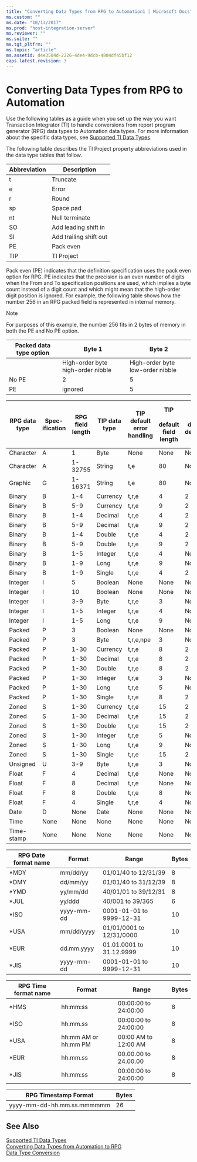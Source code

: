 ```yaml
---
title: "Converting Data Types from RPG to Automation1 | Microsoft Docs"
ms.custom: ""
ms.date: "10/13/2017"
ms.prod: "host-integration-server"
ms.reviewer: ""
ms.suite: ""
ms.tgt_pltfrm: ""
ms.topic: "article"
ms.assetid: d4e3504d-2226-4de4-9dcb-4804df45bf12
caps.latest.revision: 3
---
```

# Converting Data Types from RPG to Automation
Use the following tables as a guide when you set up the way you want Transaction Integrator (TI) to handle conversions from report program generator (RPG) data types to Automation data types. For more information about the specific data types, see [Supported TI Data Types](../core/supported-ti-data-types.md).  
  
 The following table describes the TI Project property abbreviations used in the data type tables that follow.  
  
|Abbreviation|Description|  
|------------------|-----------------|  
|t|Truncate|  
|e|Error|  
|r|Round|  
|sp|Space pad|  
|nt|Null terminate|  
|SO|Add leading shift in|  
|SI|Add trailing shift out|  
|PE|Pack even|  
|TIP|TI Project|  
  
 Pack even (PE) indicates that the definition specification uses the pack even option for RPG. PE indicates that the precision is an even number of digits when the From and To specification positions are used, which implies a byte count instead of a digit count and which might mean that the high-order digit position is ignored. For example, the following table shows how the number 256 in an RPG packed field is represented in internal memory.  
  
> [!NOTE]
>  For purposes of this example, the number 256 fits in 2 bytes of memory in both the PE and No PE option.  
  
|Packed data type option|Byte 1|Byte 2|  
|-----------------------------|------------|------------|  
||High-order byte high-order nibble|High-order byte low-order nibble|Low-order byte high-order nibble|Low-order byte Sign|  
|No PE|2|5|6|0xf|  
|PE|ignored|5|6|0xf|  
  
|RPG data type|Spec-ification|RPG field length|TIP data type|TIP default error handling|TIP<br /><br /> default field length|TIP default decimals|TIP<br /><br /> default string<br /><br /> handling|  
|-------------------|---------------------|----------------------|-------------------|--------------------------------|----------------------------------|--------------------------|-----------------------------------------|  
|Character|A|1|Byte|None|None|None|None|  
|Character|A|1-32755|String|t,e|80|None|sp,nt|  
|Graphic|G|1-16371|String|t,e|80|None|sp|  
|Binary|B|1-4|Currency|t,r,e|4|2|None|  
|Binary|B|5-9|Currency|t,r,e|9|2|None|  
|Binary|B|1-4|Decimal|t,r,e|4|2|None|  
|Binary|B|5-9|Decimal|t,r,e|9|2|None|  
|Binary|B|1-4|Double|t,r,e|4|2|None|  
|Binary|B|5-9|Double|t,r,e|9|2|None|  
|Binary|B|1-5|Integer|t,r,e|4|None|None|  
|Binary|B|1-9|Long|t,r,e|9|None|None|  
|Binary|B|1-9|Single|t,r,e|4|2|None|  
|Integer|I|5|Boolean|None|None|None|None|  
|Integer|I|10|Boolean|None|None|None|None|  
|Integer|I|3-9|Byte|t,r,e|3|None|None|  
|Integer|I|1-5|Integer|t,r,e|4|None|None|  
|Integer|I|1-5|Long|t,r,e|9|None|None|  
|Packed|P|3|Boolean|None|None|None|None|  
|Packed|P|3|Byte|t,r,e,npe|3|None|None|  
|Packed|P|1-30|Currency|t,r,e|8|2|None|  
|Packed|P|1-30|Decimal|t,r,e|8|2|None|  
|Packed|P|1-30|Double|t,r,e|8|2|None|  
|Packed|P|1-30|Integer|t,r,e|3|None|None|  
|Packed|P|1-30|Long|t,r,e|5|None|None|  
|Packed|P|1-30|Single|t,r,e|8|2|None|  
|Zoned|S|1-30|Currency|t,r,e|15|2|None|  
|Zoned|S|1-30|Decimal|t,r,e|15|2|None|  
|Zoned|S|1-30|Double|t,r,e|15|2|None|  
|Zoned|S|1-30|Integer|t,r,e|5|None|None|  
|Zoned|S|1-30|Long|t,r,e|9|None|None|  
|Zoned|S|1-30|Single|t,r,e|15|2|None|  
|Unsigned|U|3-9|Byte|t,r,e|3|None|None|  
|Float|F|4|Decimal|t,r,e|None|None|None|  
|Float|F|8|Decimal|t,r,e|None|None|None|  
|Float|F|8|Double|t,r,e|8|None|None|  
|Float|F|4|Single|t,r,e|4|None|None|  
|Date|D|None|Date|None|None|None|None|  
|Time|None|None|None|None|None|None|None|  
|Time-stamp|None|None|None|None|None|None|None|  
  
|RPG Date format name|Format|Range|Bytes|  
|--------------------------|------------|-----------|-----------|  
|*MDY|mm/dd/yy|01/01/40 to 12/31/39|8|  
|*DMY|dd/mm/yy|01/01/40 to 31/12/39|8|  
|*YMD|yy/mm/dd|40/01/01 to 39/12/31|8|  
|*JUL|yy/ddd|40/001 to 39/365|6|  
|*ISO|yyyy-mm-dd|0001-01-01 to 9999-12-31|10|  
|*USA|mm/dd/yyyy|01/01/0001 to 12/31/0000|10|  
|*EUR|dd.mm.yyyy|01.01.0001 to 31.12.9999|10|  
|*JIS|yyyy-mm-dd|0001-01-01 to 9999-12-31|10|  
  
|RPG Time format name|Format|Range|Bytes|  
|--------------------------|------------|-----------|-----------|  
|*HMS|hh:mm:ss|00:00:00 to 24:00:00|8|  
|*ISO|hh.mm.ss|00:00:00 to 24:00:00|8|  
|*USA|hh:mm AM or hh:mm PM|00:00 AM to 12:00 AM|8|  
|*EUR|hh.mm.ss|00.00.00 to 24.00.00|8|  
|*JIS|hh:mm:ss|00:00:00 to 24:00:00|8|  
  
|RPG Timestamp Format|Bytes|  
|--------------------------|-----------|  
|yyyy-mm-dd-hh.mm.ss.mmmmmm|26|  
  
## See Also  
 [Supported TI Data Types](../core/supported-ti-data-types.md)   
 [Converting Data Types from Automation to RPG](../core/converting-data-types-from-automation-to-rpg.md)   
 [Data Type Conversion](../core/data-type-conversion.md)
